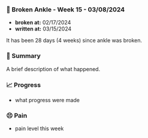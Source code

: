 ### 🩼 Broken Ankle - Week 15 - 03/08/2024

- **broken at:** 02/17/2024
- **written at:** 03/15/2024

It has been 28 days (4 weeks) since ankle was broken.

### 📃 Summary

A brief description of what happened.

### 📈 Progress

- what progress were made

### 😣 Pain

- pain level this week
